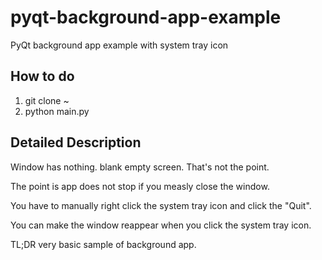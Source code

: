# pyqt-background-app-example
PyQt background app example with system tray icon

## How to do
1. git clone ~
2. python main.py

## Detailed Description
Window has nothing. blank empty screen. That's not the point.

The point is app does not stop if you measly close the window.

You have to manually right click the system tray icon and click the "Quit".

You can make the window reappear when you click the system tray icon.

TL;DR very basic sample of background app.

